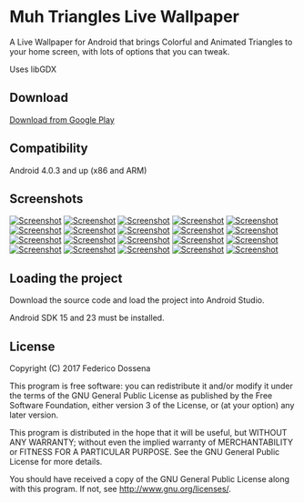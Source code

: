 # Muh Triangles Live Wallpaper 
A Live Wallpaper for Android that brings Colorful and Animated Triangles to your home screen, with lots of options that you can tweak.
 
Uses libGDX
 
## Download
[Download from Google Play]( https://play.google.com/store/apps/details?id=com.dosse.muhtriangles.gdx.android)
 
## Compatibility
Android 4.0.3 and up (x86 and ARM)

## Screenshots
[![Screenshot](http://adolfintel.com/muhTriangles/19p.png)](http://adolfintel.com/muhTriangles/19.png)
[![Screenshot](http://adolfintel.com/muhTriangles/18p.png)](http://adolfintel.com/muhTriangles/18.png)
[![Screenshot](http://adolfintel.com/muhTriangles/1p.png)](http://adolfintel.com/muhTriangles/1.png)
[![Screenshot](http://adolfintel.com/muhTriangles/2p.png)](http://adolfintel.com/muhTriangles/2.png)
[![Screenshot](http://adolfintel.com/muhTriangles/3p.png)](http://adolfintel.com/muhTriangles/3.png)
[![Screenshot](http://adolfintel.com/muhTriangles/4p.png)](http://adolfintel.com/muhTriangles/4.png)
[![Screenshot](http://adolfintel.com/muhTriangles/5p.png)](http://adolfintel.com/muhTriangles/5.png)
[![Screenshot](http://adolfintel.com/muhTriangles/6p.png)](http://adolfintel.com/muhTriangles/6.png)
[![Screenshot](http://adolfintel.com/muhTriangles/7p.png)](http://adolfintel.com/muhTriangles/7.png)
[![Screenshot](http://adolfintel.com/muhTriangles/8p.png)](http://adolfintel.com/muhTriangles/8.png)
[![Screenshot](http://adolfintel.com/muhTriangles/9p.png)](http://adolfintel.com/muhTriangles/9.png)
[![Screenshot](http://adolfintel.com/muhTriangles/10p.png)](http://adolfintel.com/muhTriangles/10.png)
[![Screenshot](http://adolfintel.com/muhTriangles/11p.png)](http://adolfintel.com/muhTriangles/11.png)
[![Screenshot](http://adolfintel.com/muhTriangles/12p.png)](http://adolfintel.com/muhTriangles/12.png)
[![Screenshot](http://adolfintel.com/muhTriangles/13p.png)](http://adolfintel.com/muhTriangles/13.png)
[![Screenshot](http://adolfintel.com/muhTriangles/20p.png)](http://adolfintel.com/muhTriangles/20.png)
[![Screenshot](http://adolfintel.com/muhTriangles/14p.png)](http://adolfintel.com/muhTriangles/14.png)
[![Screenshot](http://adolfintel.com/muhTriangles/15p.png)](http://adolfintel.com/muhTriangles/15.png)
[![Screenshot](http://adolfintel.com/muhTriangles/16p.png)](http://adolfintel.com/muhTriangles/16.png)
[![Screenshot](http://adolfintel.com/muhTriangles/17p.png)](http://adolfintel.com/muhTriangles/17.png)

## Loading the project
Download the source code and load the project into Android Studio.

Android SDK 15 and 23 must be installed.

## License
Copyright (C) 2017 Federico Dossena

This program is free software: you can redistribute it and/or modify
it under the terms of the GNU General Public License as published by
the Free Software Foundation, either version 3 of the License, or
(at your option) any later version.

This program is distributed in the hope that it will be useful,
but WITHOUT ANY WARRANTY; without even the implied warranty of
MERCHANTABILITY or FITNESS FOR A PARTICULAR PURPOSE.  See the
GNU General Public License for more details.

You should have received a copy of the GNU General Public License
along with this program.  If not, see <http://www.gnu.org/licenses/>.
